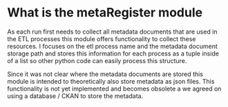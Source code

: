 # What is the metaRegister module

As each run first needs to collect all metadata documents that are used in the ETL processes this module offers functionality to collect these resources. I focuses on the etl process name and the metadata document storage path and stores this information for each process as a tuple inside of a list so other python code can easily process this structure.

Since it was not clear where the metadata documents are stored this module is intended to theoretically also store metadata as json files. This functionality is not yet implemented and becomes obsolete a we agreed on using a database / CKAN to store the metadata.
